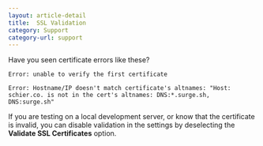```yaml
---
layout: article-detail
title:  SSL Validation
category: Support
category-url: support
---
```


Have you seen certificate errors like these?

```
Error: unable to verify the first certificate
```

```
Error: Hostname/IP doesn't match certificate's altnames: "Host: schier.co. is not in the cert's altnames: DNS:*.surge.sh, DNS:surge.sh"
```

If you are testing on a local development server, or know that the certificate is invalid, you can disable validation in the settings by deselecting the **Validate SSL Certificates** option.